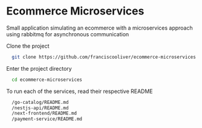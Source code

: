 # Ecommerce Microservices

Small application simulating an ecommerce with a microservices approach using rabbitmq for asynchronous communication

Clone the project

```bash
  git clone https://github.com/franciscooliver/ecommerce-microservices.git
```

Enter the project directory

```bash
  cd ecommerce-microservices
```

To run each of the services, read their respective README

```bash
  /go-catalog/README.md
  /nestjs-api/README.md
  /next-frontend/README.md
  /payment-service/README.md
```

